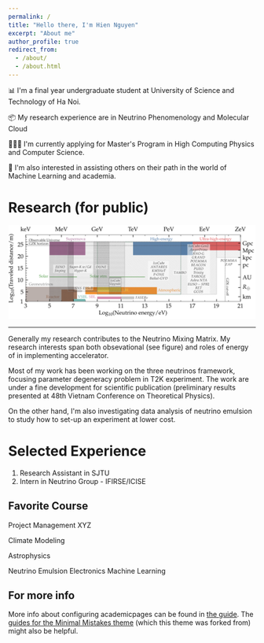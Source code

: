 ```yaml
---
permalink: /
title: "Hello there, I'm Hien Nguyen"
excerpt: "About me"
author_profile: true
redirect_from: 
  - /about/
  - /about.html
---
```


 📊 I'm a final year undergraduate student at University of Science and Technology of Ha Noi. 

📦 My research experience are in Neutrino Phenomenology and Molecular Cloud

👩🏻‍💻 I'm currently applying for Master's Program in High Computing Physics and Computer Science. 

🏅 I'm also interested in assisting others on their path in the world of Machine Learning and academia. 



Research (for public)
======
![Illustration of my interest](/images/HE-Neutrinos.png)

------

Generally my research contributes to the Neutrino Mixing Matrix. My research interests span both obsevational (see figure) and roles of energy of in implementing accelerator. 

Most of my work has been working on the three neutrinos framework, focusing parameter degeneracy problem in T2K experiment. The work are under a fine development for scientific publication (preliminary results presented at 48th Vietnam Conference on Theoretical Physics). 

On the other hand, I'm also investigating data analysis of neutrino emulsion to study how to set-up an experiment at lower cost. 


Selected Experience
======
1. Research Assistant in SJTU 
2. Intern in Neutrino Group - IFIRSE/ICISE 


Favorite Course
------
Project Management 
XYZ

Climate Modeling 

Astrophysics 

  Neutrino Emulsion 
 Electronics
 Machine Learning


For more info
------
More info about configuring academicpages can be found in [the guide](https://academicpages.github.io/markdown/). The [guides for the Minimal Mistakes theme](https://mmistakes.github.io/minimal-mistakes/docs/configuration/) (which this theme was forked from) might also be helpful.
